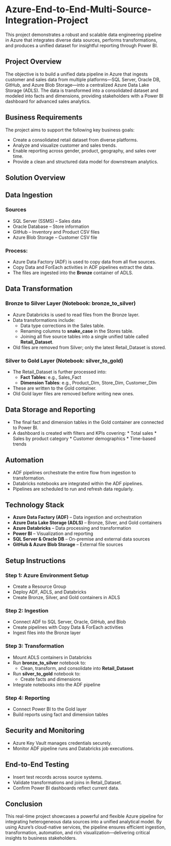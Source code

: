 # Azure-End-to-End-Multi-Source-Integration-Project

This project demonstrates a robust and scalable data engineering pipeline in Azure that integrates diverse data sources, performs transformations, and produces a unified dataset for insightful reporting through Power BI.

## Project Overview

The objective is to build a unified data pipeline in Azure that ingests customer and sales data from multiple platforms—SQL Server, Oracle DB, GitHub, and Azure Blob Storage—into a centralized Azure Data Lake Storage (ADLS). The data is transformed into a consolidated dataset and modeled into facts and dimensions, providing stakeholders with a Power BI dashboard for advanced sales analytics.

## Business Requirements

The project aims to support the following key business goals:

  * Create a consolidated retail dataset from diverse platforms.
  * Analyze and visualize customer and sales trends.
  * Enable reporting across gender, product, geography, and sales over time.
  * Provide a clean and structured data model for downstream analytics.

## Solution Overview

## Data Ingestion

### Sources

* SQL Server (SSMS) – Sales data  
* Oracle Database – Store information  
* GitHub – Inventory and Product CSV files  
* Azure Blob Storage – Customer CSV file
  
### Process:

* Azure Data Factory (ADF) is used to copy data from all five sources.
* Copy Data and ForEach activities in ADF pipelines extract the data.
* The files are ingested into the **Bronze** container of ADLS.

## Data Transformation
 
### Bronze to Silver Layer (Notebook: bronze_to_silver)

* Azure Databricks is used to read files from the Bronze layer.
* Data transformations include:
  * Data type corrections in the Sales table.
  * Renaming columns to **snake_case** in the Stores table.
  * Joining all five source tables into a single unified table called **Retail_Dataset**.
* Old files are removed from Silver; only the latest Retail_Dataset is stored.

### Silver to Gold Layer (Notebook: silver_to_gold)

* The Retail_Dataset is further processed into:
   * **Fact Tables**: e.g., Sales_Fact
   * **Dimension Tables**: e.g., Product_Dim, Store_Dim, Customer_Dim
* These are written to the Gold container.
* Old Gold layer files are removed before writing new ones.

## Data Storage and Reporting

* The final fact and dimension tables in the Gold container are connected to Power BI.
* A dashboard is created with filters and KPIs covering:
      * Total sales
      * Sales by product category
      * Customer demographics
      * Time-based trends

## Automation

* ADF pipelines orchestrate the entire flow from ingestion to transformation.
* Databricks notebooks are integrated within the ADF pipelines.
* Pipelines are scheduled to run and refresh data regularly.

## Technology Stack

  * **Azure Data Factory (ADF)** – Data ingestion and orchestration
  * **Azure Data Lake Storage (ADLS)** – Bronze, Silver, and Gold containers
  * **Azure Databricks** – Data processing and transformation
  * **Power BI** – Visualization and reporting
  * **SQL Server & Oracle DB** – On-premise and external data sources
  * **GitHub & Azure Blob Storage** – External file sources

## Setup Instructions

### Step 1: Azure Environment Setup 

   * Create a Resource Group
   * Deploy ADF, ADLS, and Databricks
   * Create Bronze, Silver, and Gold containers in ADLS

### Step 2: Ingestion

   * Connect ADF to SQL Server, Oracle, GitHub, and Blob
   * Create pipelines with Copy Data & ForEach activities
   * Ingest files into the Bronze layer

### Step 3: Transformation

   * Mount ADLS containers in Databricks
   * Run **bronze_to_silver** notebook to:
       * Clean, transform, and consolidate into **Retail_Dataset**
   * Run **silver_to_gold** notebook to:
       * Create facts and dimensions
   * Integrate notebooks into the ADF pipeline

### Step 4: Reporting

   * Connect Power BI to the Gold layer
   * Build reports using fact and dimension tables

## Security and Monitoring

   * Azure Key Vault manages credentials securely.
   * Monitor ADF pipeline runs and Databricks job executions.

## End-to-End Testing

   * Insert test records across source systems.
   * Validate transformations and joins in Retail_Dataset.
   * Confirm Power BI dashboards reflect current data.

## Conclusion

This real-time project showcases a powerful and flexible Azure pipeline for integrating heterogeneous data sources into a unified analytical model. By using Azure’s cloud-native services, the pipeline ensures efficient ingestion, transformation, automation, and rich visualization—delivering critical insights to business stakeholders.
